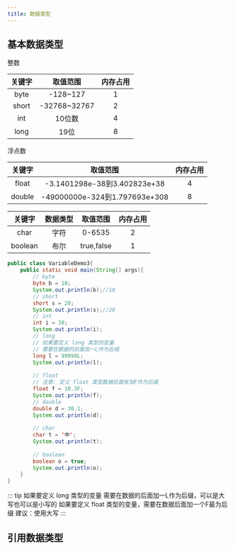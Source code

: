```yaml
---
title: 数据类型
---
```


## 基本数据类型

整数

| 关键字 |   取值范围   | 内存占用 |
| :----: | :----------: | :------: |
|  byte  |   -128~127   |    1     |
| short  | -32768~32767 |    2     |
|  int   |    10位数    |    4     |
|  long  |     19位     |    8     |

浮点数

| 关键字 |           取值范围            | 内存占用 |
| :----: | :---------------------------: | :------: |
| float  | -3.1401298e-38到3.402823e+38  |    4     |
| double | -49000000e-324到1.797693e+308 |    8     |

| 关键字  | 数据类型 |  取值范围  | 内存占用 |
| :-----: | :------: | :--------: | :------: |
|  char   |   字符   |   0-6535   |    2     |
| boolean |   布尔   | true,false |    1     |

```java
public class VariableDemo3{
	public static void main(String[] args){
		// byte
		byte b = 10;
		System.out.println(b);//10
		// short
		short s = 20;
		System.out.println(s);//20
		// int
		int i = 30;
		System.out.println(i);
		// long
		// 如果要定义 long 类型的变量
		// 需要在数据的后面加一L作为后缀
		long l = 99999L;
		System.out.println(l);
		
		// float
		// 注意: 定义 float 类型数据后面有加F作为后缀
		float f = 10.3F;
		System.out.println(f);
		// double
		double d = 30.1;
		System.out.println(d);
		
		// char
		char t = '中';
		System.out.println(t);
		
		// boolean
		boolean o = true;
		System.out.println(o);
	}
}
```

::: tip
如果要定义 long 类型的变量
需要在数据的后面加一L作为后缀，可以是大写也可以是小写的
如果要定义 float 类型的变量，需要在数据后面加一个F最为后缀
建议：使用大写
:::

## 引用数据类型